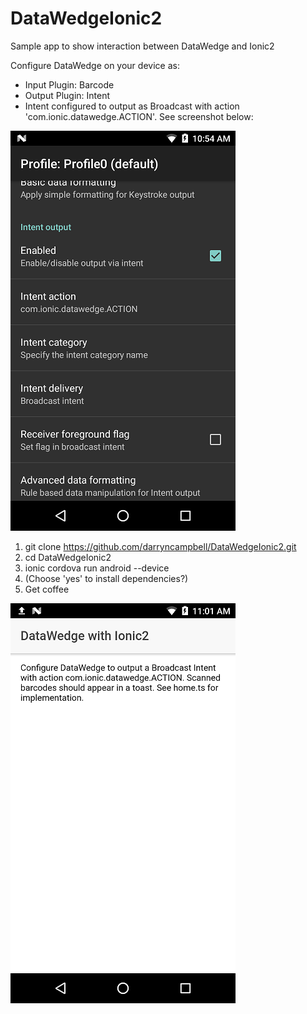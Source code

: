 # DataWedgeIonic2
Sample app to show interaction between DataWedge and Ionic2

Configure DataWedge on your device as:
- Input Plugin: Barcode
- Output Plugin: Intent
- Intent configured to output as Broadcast with action 'com.ionic.datawedge.ACTION'.  See screenshot below:

![DataWedge Config](https://raw.githubusercontent.com/darryncampbell/DataWedgeIonic2/master/screenshots/datawedge.png)

1. git clone https://github.com/darryncampbell/DataWedgeIonic2.git
2. cd DataWedgeIonic2
3. ionic cordova run android --device
4. (Choose 'yes' to install dependencies?)
5. Get coffee

![Application](https://raw.githubusercontent.com/darryncampbell/DataWedgeIonic2/master/screenshots/application.png)

